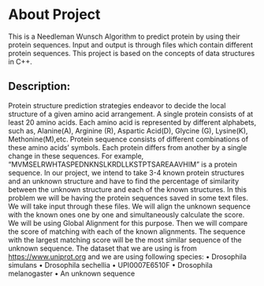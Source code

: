 # About Project
This is a Needleman Wunsch Algorithm to predict protein by using their protein sequences. 
Input and output is through files which contain different protein sequences.
This project is based on the concepts of data structures in C++.


## Description:
Protein structure prediction strategies endeavor to decide the local structure of a given amino acid arrangement. A single protein consists of at least 20 amino acids. Each amino acid is represented by different alphabets, such as, Alanine(A), Arginine (R), Aspartic Acid(D), Glycine (G), Lysine(K), Methonine(M),etc. Protein sequence consists of different combinations of these amino acids’ symbols.  Each protein differs from another by a single change in these sequences. For example, “MVMSELRWHTASPEDNKNSLKRDLLKSTPTSAREAAVHIM” is a protein sequence. In our project, we intend to take 3-4 known protein structures and an unknown structure and have to find the percentage of similarity between the unknown structure and each of the known structures. 
In this problem we will be having the protein sequences saved in some text files. We will take input through these files. We will align the unknown sequence with the known ones one by one and simultaneously calculate the score. We will be using Global Alignment for this purpose. Then we will compare the score of matching with each of the known alignments. The sequence with the largest matching score will be the most similar sequence of the unknown sequence. 
The dataset that we are using is from https://www.uniprot.org and we are using following species:
•	Drosophila simulans
•	Drosophila sechellia
•	UPI0007E6510F
•	Drosophila melanogaster
•	An unknown sequence
